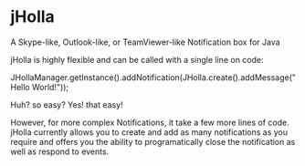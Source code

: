 jHolla
======


A Skype-like, Outlook-like, or TeamViewer-like Notification box for Java

jHolla is highly flexible and can be called with a single line on code:

JHollaManager.getInstance().addNotification(JHolla.create().addMessage("Hello World!"));

Huh? so easy? Yes! that easy!

However, for more complex Notifications, it take a few more lines of code.
jHolla currently allows you to create and add as many notifications as you require and offers you the ability to programatically close the notification as well as respond to events. 
